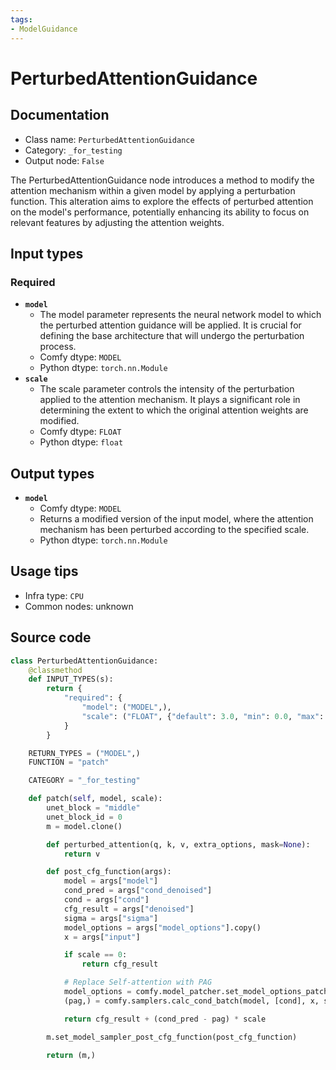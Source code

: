 ```yaml
---
tags:
- ModelGuidance
---
```


# PerturbedAttentionGuidance
## Documentation
- Class name: `PerturbedAttentionGuidance`
- Category: `_for_testing`
- Output node: `False`

The PerturbedAttentionGuidance node introduces a method to modify the attention mechanism within a given model by applying a perturbation function. This alteration aims to explore the effects of perturbed attention on the model's performance, potentially enhancing its ability to focus on relevant features by adjusting the attention weights.
## Input types
### Required
- **`model`**
    - The model parameter represents the neural network model to which the perturbed attention guidance will be applied. It is crucial for defining the base architecture that will undergo the perturbation process.
    - Comfy dtype: `MODEL`
    - Python dtype: `torch.nn.Module`
- **`scale`**
    - The scale parameter controls the intensity of the perturbation applied to the attention mechanism. It plays a significant role in determining the extent to which the original attention weights are modified.
    - Comfy dtype: `FLOAT`
    - Python dtype: `float`
## Output types
- **`model`**
    - Comfy dtype: `MODEL`
    - Returns a modified version of the input model, where the attention mechanism has been perturbed according to the specified scale.
    - Python dtype: `torch.nn.Module`
## Usage tips
- Infra type: `CPU`
- Common nodes: unknown


## Source code
```python
class PerturbedAttentionGuidance:
    @classmethod
    def INPUT_TYPES(s):
        return {
            "required": {
                "model": ("MODEL",),
                "scale": ("FLOAT", {"default": 3.0, "min": 0.0, "max": 100.0, "step": 0.1, "round": 0.01}),
            }
        }

    RETURN_TYPES = ("MODEL",)
    FUNCTION = "patch"

    CATEGORY = "_for_testing"

    def patch(self, model, scale):
        unet_block = "middle"
        unet_block_id = 0
        m = model.clone()

        def perturbed_attention(q, k, v, extra_options, mask=None):
            return v

        def post_cfg_function(args):
            model = args["model"]
            cond_pred = args["cond_denoised"]
            cond = args["cond"]
            cfg_result = args["denoised"]
            sigma = args["sigma"]
            model_options = args["model_options"].copy()
            x = args["input"]

            if scale == 0:
                return cfg_result

            # Replace Self-attention with PAG
            model_options = comfy.model_patcher.set_model_options_patch_replace(model_options, perturbed_attention, "attn1", unet_block, unet_block_id)
            (pag,) = comfy.samplers.calc_cond_batch(model, [cond], x, sigma, model_options)

            return cfg_result + (cond_pred - pag) * scale

        m.set_model_sampler_post_cfg_function(post_cfg_function)

        return (m,)

```
